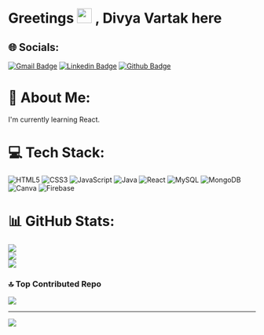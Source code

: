 # Greetings <img src="https://raw.githubusercontent.com/MartinHeinz/MartinHeinz/master/wave.gif" width="30px"> , Divya Vartak here
## 🌐 Socials:
[![Gmail Badge](https://img.shields.io/badge/-vartakdivya08@gmail.com-c14438?style=plastic&logo=Gmail&logoColor=white&link=mailto:vartakdivya08@gmail.com)](mailto:vartakdivya08@gmail.com) 
[![Linkedin Badge](https://img.shields.io/badge/-Divya_Vartak-0072b1?style=plastic&logo=Linkedin&logoColor=white&link=https://www.linkedin.com/in//)](https://www.linkedin.com/in/) 
[![Github Badge](https://img.shields.io/badge/-Divya_Vartak-grey?style=plastic&logo=github&logoColor=white&link=https://github.com/divyavartak)](https://github.com/divyavartak) 

# 💫 About Me:
I'm currently learning React.

# 💻 Tech Stack:
![HTML5](https://img.shields.io/badge/html5-%23E34F26.svg?style=for-the-badge&logo=html5&logoColor=white) ![CSS3](https://img.shields.io/badge/css3-%231572B6.svg?style=for-the-badge&logo=css3&logoColor=white) ![JavaScript](https://img.shields.io/badge/javascript-%23323330.svg?style=for-the-badge&logo=javascript&logoColor=%23F7DF1E) ![Java](https://img.shields.io/badge/java-%23ED8B00.svg?style=for-the-badge&logo=openjdk&logoColor=white) ![React](https://img.shields.io/badge/react-%2320232a.svg?style=for-the-badge&logo=react&logoColor=%2361DAFB) ![MySQL](https://img.shields.io/badge/mysql-%2300000f.svg?style=for-the-badge&logo=mysql&logoColor=white) ![MongoDB](https://img.shields.io/badge/MongoDB-%234ea94b.svg?style=for-the-badge&logo=mongodb&logoColor=white) ![Canva](https://img.shields.io/badge/Canva-%2300C4CC.svg?style=for-the-badge&logo=Canva&logoColor=white) ![Firebase](https://img.shields.io/badge/firebase-%23039BE5.svg?style=for-the-badge&logo=firebase)
# 📊 GitHub Stats:
![](https://github-readme-stats.vercel.app/api?username=divyavartak&theme=radical&hide_border=false&include_all_commits=false&count_private=false)<br/>
![](https://github-readme-streak-stats.herokuapp.com/?user=divyavartak&theme=radical&hide_border=false)<br/>
![](https://github-readme-stats.vercel.app/api/top-langs/?username=divyavartak&theme=radical&hide_border=false&include_all_commits=false&count_private=false&layout=compact)

### 🔝 Top Contributed Repo
![](https://github-contributor-stats.vercel.app/api?username=divyavartak&limit=5&theme=onedark&combine_all_yearly_contributions=true)

---
[![](https://visitcount.itsvg.in/api?id=divyavartak&icon=0&color=0)](https://visitcount.itsvg.in)

<!-- Proudly created with GPRM ( https://gprm.itsvg.in ) -->




